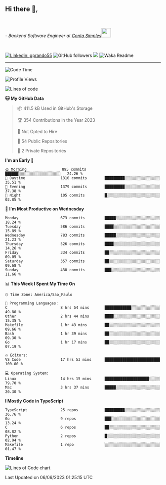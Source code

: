 <h2>Hi there  👋,</h2> </br>

<p><em>- Backend Software Engineer at <a href="https://contasimples.com">Conta Simples</a><img src="https://media.giphy.com/media/WUlplcMpOCEmTGBtBW/giphy.gif" width="30"> 
</em></p></br>


[![Linkedin: gprando55](https://img.shields.io/badge/-gprando55-blue?style=flat-square&logo=Linkedin&logoColor=white&link=https://www.linkedin.com/in/prandogabriel/)](https://www.linkedin.com/in/prandogabriel)
![GitHub followers](https://img.shields.io/github/followers/prandogabriel?label=Follow&style=social)
![](https://visitor-badge.glitch.me/badge?page_id=prandogabriel.prandogabriel)
![Waka Readme](https://github.com/prandogabriel/prandogabriel/workflows/Waka%20Readme/badge.svg)

---
<!--START_SECTION:waka-->
![Code Time](http://img.shields.io/badge/Code%20Time-2%2C424%20hrs%2010%20mins-blue)

![Profile Views](http://img.shields.io/badge/Profile%20Views-28-blue)

![Lines of code](https://img.shields.io/badge/From%20Hello%20World%20I%27ve%20Written-3.1%20million%20lines%20of%20code-blue)

**🐱 My GitHub Data** 

> 📦 411.5 kB Used in GitHub's Storage 
 > 
> 🏆 354 Contributions in the Year 2023
 > 
> 🚫 Not Opted to Hire
 > 
> 📜 54 Public Repositories 
 > 
> 🔑 2 Private Repositories 
 > 
**I'm an Early 🐤** 

```text
🌞 Morning                895 commits         ██████░░░░░░░░░░░░░░░░░░░   24.26 % 
🌆 Daytime                1310 commits        █████████░░░░░░░░░░░░░░░░   35.51 % 
🌃 Evening                1379 commits        █████████░░░░░░░░░░░░░░░░   37.38 % 
🌙 Night                  105 commits         █░░░░░░░░░░░░░░░░░░░░░░░░   02.85 % 
```
📅 **I'm Most Productive on Wednesday** 

```text
Monday                   673 commits         █████░░░░░░░░░░░░░░░░░░░░   18.24 % 
Tuesday                  586 commits         ████░░░░░░░░░░░░░░░░░░░░░   15.89 % 
Wednesday                783 commits         █████░░░░░░░░░░░░░░░░░░░░   21.23 % 
Thursday                 526 commits         ████░░░░░░░░░░░░░░░░░░░░░   14.26 % 
Friday                   334 commits         ██░░░░░░░░░░░░░░░░░░░░░░░   09.05 % 
Saturday                 357 commits         ██░░░░░░░░░░░░░░░░░░░░░░░   09.68 % 
Sunday                   430 commits         ███░░░░░░░░░░░░░░░░░░░░░░   11.66 % 
```


📊 **This Week I Spent My Time On** 

```text
🕑︎ Time Zone: America/Sao_Paulo

💬 Programming Languages: 
C                        8 hrs 54 mins       ████████████░░░░░░░░░░░░░   49.80 % 
Other                    2 hrs 44 mins       ████░░░░░░░░░░░░░░░░░░░░░   15.35 % 
Makefile                 1 hr 43 mins        ██░░░░░░░░░░░░░░░░░░░░░░░   09.66 % 
Bash                     1 hr 39 mins        ██░░░░░░░░░░░░░░░░░░░░░░░   09.30 % 
Go                       1 hr 17 mins        ██░░░░░░░░░░░░░░░░░░░░░░░   07.19 % 

🔥 Editors: 
VS Code                  17 hrs 53 mins      █████████████████████████   100.00 % 

💻 Operating System: 
Linux                    14 hrs 15 mins      ████████████████████░░░░░   79.70 % 
Mac                      3 hrs 37 mins       █████░░░░░░░░░░░░░░░░░░░░   20.30 % 
```

**I Mostly Code in TypeScript** 

```text
TypeScript               25 repos            █████████░░░░░░░░░░░░░░░░   36.76 % 
Go                       9 repos             ███░░░░░░░░░░░░░░░░░░░░░░   13.24 % 
C                        6 repos             ██░░░░░░░░░░░░░░░░░░░░░░░   08.82 % 
Python                   2 repos             █░░░░░░░░░░░░░░░░░░░░░░░░   02.94 % 
Makefile                 1 repo              ░░░░░░░░░░░░░░░░░░░░░░░░░   01.47 % 
```



**Timeline**

![Lines of Code chart](https://raw.githubusercontent.com/prandogabriel/prandogabriel/master/assets/bar_graph.png)


 Last Updated on 06/06/2023 01:25:15 UTC
<!--END_SECTION:waka-->

